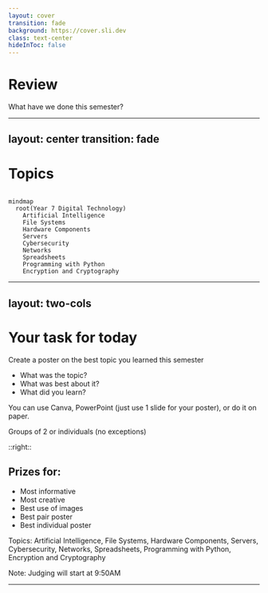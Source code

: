 ```yaml
---
layout: cover
transition: fade
background: https://cover.sli.dev
class: text-center
hideInToc: false
---
```


# Review

What have we done this semester?

---
layout: center
transition: fade
---

# Topics

```mermaid {theme: 'colorful', scale: 1.3}

mindmap
  root(Year 7 Digital Technology)
    Artificial Intelligence
    File Systems
    Hardware Components
    Servers
    Cybersecurity
    Networks
    Spreadsheets
    Programming with Python
    Encryption and Cryptography
```

---
layout: two-cols
---

# Your task for today

Create a poster on the best topic you learned this semester

- What was the topic?
- What was best about it?
- What did you learn?

You can use Canva, PowerPoint (just use 1 slide for your poster), or do it on paper.

Groups of 2 or individuals (no exceptions)

::right::

## Prizes for:

- Most informative
- Most creative
- Best use of images
- Best pair poster
- Best individual poster

Topics: Artificial Intelligence,
    File Systems,
    Hardware Components,
    Servers,
    Cybersecurity,
    Networks,
    Spreadsheets,
    Programming with Python,
    Encryption and Cryptography

<div class="note">

Note: Judging will start at 9:50AM

</div>

---
